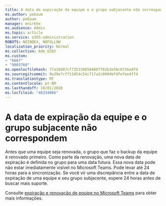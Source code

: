 ```yaml
---
title: A data de expiração da equipe e o grupo subjacente não correspondem
ms.author: pebaum
author: pebaum
manager: mnirkhe
ms.audience: Admin
ms.topic: article
ms.service: o365-administration
ROBOTS: NOINDEX, NOFOLLOW
localization_priority: Normal
ms.collection: Adm_O365
ms.custom:
- "6667"
- "9003760"
ms.openlocfilehash: 77a10d87cf725339058408ff82b3e58c0736edfd
ms.sourcegitcommit: 9a39e7cff11854c54c717a2c0094bfdfefee4ffd
ms.translationtype: MT
ms.contentlocale: pt-BR
ms.lasthandoff: 10/01/2020
ms.locfileid: "48334066"
---
```

# <a name="expiration-date-of-team-and-underlying-group-dont-match"></a>A data de expiração da equipe e o grupo subjacente não correspondem

Antes que uma equipe seja renovada, o grupo que faz o backup da equipe é renovado primeiro. Como parte da renovação, uma nova data de expiração é definida no grupo para uma data futura. Essa nova data pode não estar imediatamente visível no Microsoft Teams. Pode levar até 24 horas para a sincronização. Se você vir uma discrepância entre a data de expiração de uma equipe e seu grupo subjacente, espere 24 horas antes de buscar mais suporte.  

Consulte [expiração e renovação de equipe no Microsoft Teams](https://docs.microsoft.com/microsoftteams/team-expiration-renewal)  para obter mais informações.
